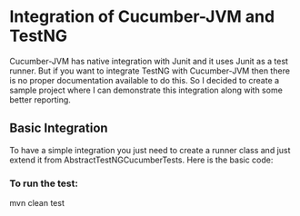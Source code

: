 # Integration of Cucumber-JVM and TestNG

Cucumber-JVM has native integration with Junit and it uses Junit as a test runner. But if you want to integrate TestNG with Cucumber-JVM
then there is no proper documentation available to do this. So I decided to create a sample project where I can demonstrate this integration along with some better reporting.

## Basic Integration

To have a simple integration you just need to create a runner class and just extend it from AbstractTestNGCucumberTests.
Here is the basic code:

<script src="https://gist.github.com/sahajamit/c637ff4ec195d74395cf.js"></script>


### To run the test:
mvn clean test
